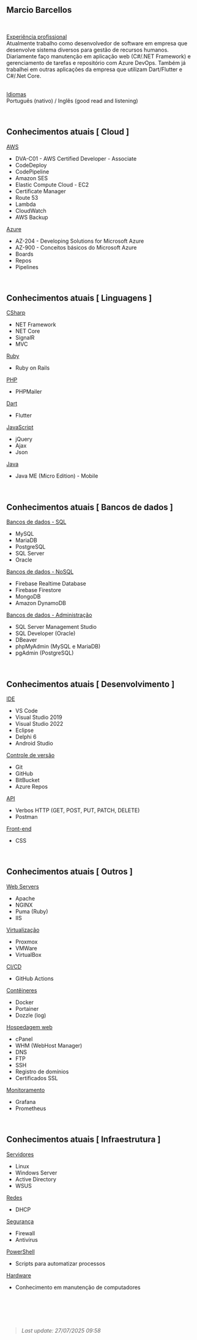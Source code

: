
## Marcio Barcellos
<br>


<ins>Experiência profissional</ins><br>
Atualmente trabalho como desenvolvedor de software em empresa que desenvolve sistema diversos para gestão de recursos humanos.
Diariamente faço manutenção em aplicação web (C#/.NET Framework) e gerenciamento de tarefas e repositório com Azure DevOps.
Também já trabalhei em outras aplicações da empresa que utilizam Dart/Flutter e C#/.Net Core.


<br><ins>Idiomas</ins><br>
Português (nativo) / Inglês (good read and listening)

<br>

## Conhecimentos atuais [ Cloud ]

<ins>AWS</ins><br>
+ DVA-C01 - AWS Certified Developer - Associate
+ CodeDeploy
+ CodePipeline
+ Amazon SES
+ Elastic Compute Cloud - EC2
+ Certificate Manager
+ Route 53
+ Lambda
+ CloudWatch
+ AWS Backup 

<ins>Azure</ins><br>
+ AZ-204 - Developing Solutions for Microsoft Azure
+ AZ-900 - Conceitos básicos do Microsoft Azure
+ Boards
+ Repos
+ Pipelines

<br>

## Conhecimentos atuais [ Linguagens ]

<ins>CSharp</ins><br>
+ NET Framework
+ NET Core
+ SignalR
+ MVC

<ins>Ruby</ins><br>
+ Ruby on Rails

<ins>PHP</ins><br>
+ PHPMailer

<ins>Dart</ins><br>
+ Flutter

<ins>JavaScript</ins><br>
+ jQuery
+ Ajax
+ Json

<ins>Java</ins><br>
+ Java ME (Micro Edition) - Mobile

<br>

## Conhecimentos atuais [ Bancos de dados ]

<ins>Bancos de dados - SQL</ins><br>
+ MySQL
+ MariaDB
+ PostgreSQL
+ SQL Server
+ Oracle

<ins>Bancos de dados - NoSQL</ins><br>
+ Firebase Realtime Database
+ Firebase Firestore
+ MongoDB
+ Amazon DynamoDB

<ins>Bancos de dados - Administração</ins><br>
+ SQL Server Management Studio
+ SQL Developer (Oracle)
+ DBeaver
+ phpMyAdmin (MySQL e MariaDB)
+ pgAdmin (PostgreSQL)



<br>

## Conhecimentos atuais [ Desenvolvimento ]

<ins>IDE</ins><br>
+ VS Code
+ Visual Studio 2019
+ Visual Studio 2022
+ Eclipse
+ Delphi 6
+ Android Studio

<ins>Controle de versão</ins><br>
+ Git
+ GitHub
+ BitBucket
+ Azure Repos

<ins>API</ins><br>
+ Verbos HTTP (GET, POST, PUT, PATCH, DELETE)
+ Postman

<ins>Front-end</ins><br>
+ CSS

<br>

## Conhecimentos atuais [ Outros ]

<ins>Web Servers</ins><br>
+ Apache
+ NGINX
+ Puma (Ruby)
+ IIS

<ins>Virtualização</ins><br>
+ Proxmox
+ VMWare
+ VirtualBox

<ins>CI/CD</ins><br>
+ GitHub Actions

<ins>Contêineres</ins><br>
+ Docker
+ Portainer
+ Dozzle (log)

<ins>Hospedagem web</ins><br>
+ cPanel
+ WHM (WebHost Manager)
+ DNS
+ FTP
+ SSH
+ Registro de domínios
+ Certificados SSL

<ins>Monitoramento</ins><br>
+ Grafana
+ Prometheus

<br>

## Conhecimentos atuais [ Infraestrutura ]

<ins>Servidores</ins><br>
+ Linux
+ Windows Server
+ Active Directory
+ WSUS

<ins>Redes</ins><br>
+ DHCP

<ins>Segurança</ins><br>
+ Firewall
+ Antivírus

<ins>PowerShell</ins><br>
+ Scripts para automatizar processos

<ins>Hardware</ins><br>
+ Conhecimento em manutenção de computadores





<br><br><br><br>

> <em>Last update: 27/07/2025 09:58</em>



<!-- <br><ins>Próximos conhecimentos a serem adquiridos</ins><br>

**Linguagens**: Go, Java, Python, Clojure<br>
**Mensageria**: Kafka, RabbitMQ<br>
**Banco de dados (NoSQL)**: Redis<br>
**Banco de dados (ORM)**: Dapper, Entity Framework, Hibernate<br>
**Banco de dados (outros)**: Datomic<br>
**Testes unitários**: Nsubstitute, Xunit<br>
**Frontend**: React, TypeScript, Angular, NextJS<br>
**Contêineres**: Kubernetes<br>
**Microserviços**: Spring Cloud<br>
**Programação reativa**: Spring WebFlux<br>
**CI/CD**: Jenkins<br>
**Ambiente de execução**: Node.js<br>
**API**: GraphQL<br>
**Monitoramento**: Grafana, Prometheus<br> -->


<!--
- [x] Configurar para rodar** aplicações PHP (CI/CD) 
- [x] Configurar para rodar aplicações C# (CI/CD)
- [x] Configurar para rodar aplicações Python (CI/CD)
- [x] Configurar para rodar aplicações Java (CI/CD)
- [x] Configurar para rodar aplicações Ruby (CI/CD)
-->

<!-- IMAGEM
![alt text](https://github.com/wiz2k20/wiz2k20/blob/main/atual.jpg?raw=true)
-->